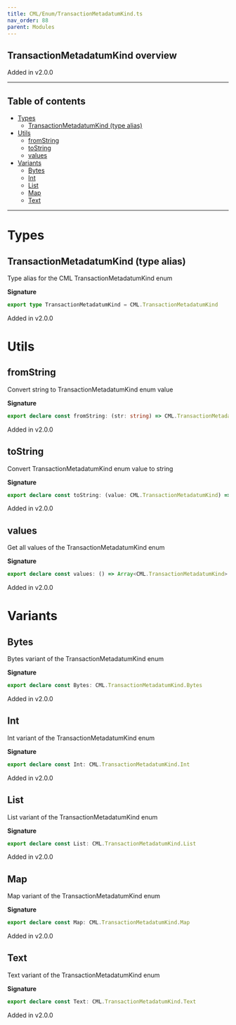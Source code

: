 ```yaml
---
title: CML/Enum/TransactionMetadatumKind.ts
nav_order: 88
parent: Modules
---
```


## TransactionMetadatumKind overview

Added in v2.0.0

---

<h2 class="text-delta">Table of contents</h2>

- [Types](#types)
  - [TransactionMetadatumKind (type alias)](#transactionmetadatumkind-type-alias)
- [Utils](#utils)
  - [fromString](#fromstring)
  - [toString](#tostring)
  - [values](#values)
- [Variants](#variants)
  - [Bytes](#bytes)
  - [Int](#int)
  - [List](#list)
  - [Map](#map)
  - [Text](#text)

---

# Types

## TransactionMetadatumKind (type alias)

Type alias for the CML TransactionMetadatumKind enum

**Signature**

```ts
export type TransactionMetadatumKind = CML.TransactionMetadatumKind
```

Added in v2.0.0

# Utils

## fromString

Convert string to TransactionMetadatumKind enum value

**Signature**

```ts
export declare const fromString: (str: string) => CML.TransactionMetadatumKind | undefined
```

Added in v2.0.0

## toString

Convert TransactionMetadatumKind enum value to string

**Signature**

```ts
export declare const toString: (value: CML.TransactionMetadatumKind) => string
```

Added in v2.0.0

## values

Get all values of the TransactionMetadatumKind enum

**Signature**

```ts
export declare const values: () => Array<CML.TransactionMetadatumKind>
```

Added in v2.0.0

# Variants

## Bytes

Bytes variant of the TransactionMetadatumKind enum

**Signature**

```ts
export declare const Bytes: CML.TransactionMetadatumKind.Bytes
```

Added in v2.0.0

## Int

Int variant of the TransactionMetadatumKind enum

**Signature**

```ts
export declare const Int: CML.TransactionMetadatumKind.Int
```

Added in v2.0.0

## List

List variant of the TransactionMetadatumKind enum

**Signature**

```ts
export declare const List: CML.TransactionMetadatumKind.List
```

Added in v2.0.0

## Map

Map variant of the TransactionMetadatumKind enum

**Signature**

```ts
export declare const Map: CML.TransactionMetadatumKind.Map
```

Added in v2.0.0

## Text

Text variant of the TransactionMetadatumKind enum

**Signature**

```ts
export declare const Text: CML.TransactionMetadatumKind.Text
```

Added in v2.0.0
